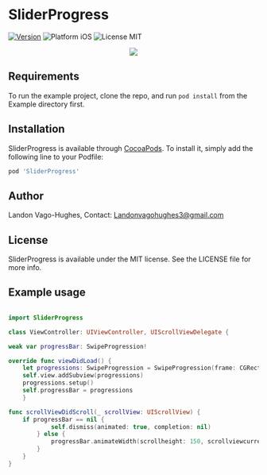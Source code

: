 # SliderProgress

[![Version](https://img.shields.io/cocoapods/v/SliderProgress.svg?style=flat)](http://cocoapods.org/pods/SliderProgress)
<img src="https://img.shields.io/badge/platform-iOS-orange.svg?style=flat" alt="Platform iOS" />
<img src="https://img.shields.io/badge/license-MIT-green.svg?style=flat" alt="License MIT" />

<p align="center">
  <img src="https://media.giphy.com/media/3otWpI6WTCtjNNusKI/giphy.gif">
</p>

## Requirements

To run the example project, clone the repo, and run `pod install` from the Example directory first.

## Installation

SliderProgress is available through [CocoaPods](http://cocoapods.org). To install
it, simply add the following line to your Podfile:

```ruby
pod 'SliderProgress'
```

## Author

Landon Vago-Hughes, Contact: Landonvagohughes3@gmail.com

## License

SliderProgress is available under the MIT license. See the LICENSE file for more info.

## Example usage
```Swift

import SliderProgress

class ViewController: UIViewController, UIScrollViewDelegate {

weak var progressBar: SwipeProgression!

override func viewDidLoad() {
    let progressions: SwipeProgression = SwipeProgression(frame: CGRect.zero)
    self.view.addSubview(progressions)
    progressions.setup()
    self.progressBar = progressions
    }

func scrollViewDidScroll(_ scrollView: UIScrollView) {
    if progressBar == nil {
            self.dismiss(animated: true, completion: nil)
        } else {
            progressBar.animateWidth(scrollheight: 150, scrollviewcurrent: scrollView, targetviewcontroller: self)
        }
    }
}

```

